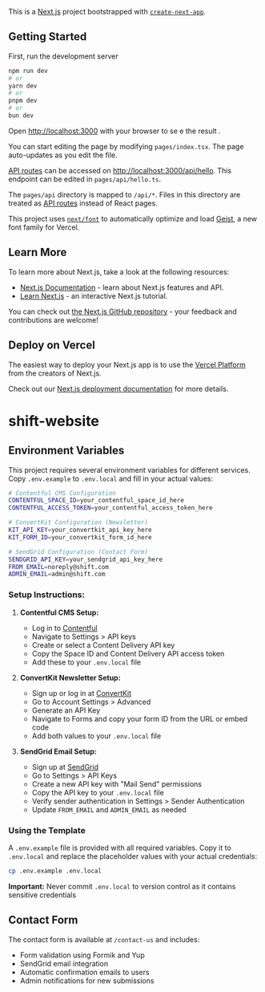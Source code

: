 This is a [Next.js](https://nextjs.org) project bootstrapped with [`create-next-app`](https://nextjs.org/docs/pages/api-reference/create-next-app).

## Getting Started

First, run the development server

```bash
npm run dev
# or
yarn dev
# or
pnpm dev
# or
bun dev
```

Open [http://localhost:3000](http://localhost:3000) with your browser to se e the result .

You can start editing the page by modifying `pages/index.tsx`. The page auto-updates as you edit the file.

[API routes](https://nextjs.org/docs/pages/building-your-application/routing/api-routes) can be accessed on [http://localhost:3000/api/hello](http://localhost:3000/api/hello). This endpoint can be edited in `pages/api/hello.ts`.

The `pages/api` directory is mapped to `/api/*`. Files in this directory are treated as [API routes](https://nextjs.org/docs/pages/building-your-application/routing/api-routes) instead of React pages.

This project uses [`next/font`](https://nextjs.org/docs/pages/building-your-application/optimizing/fonts) to automatically optimize and load [Geist](https://vercel.com/font), a new font family for Vercel.

## Learn More

To learn more about Next.js, take a look at the following resources:

- [Next.js Documentation](https://nextjs.org/docs) - learn about Next.js features and API.
- [Learn Next.js](https://nextjs.org/learn-pages-router) - an interactive Next.js tutorial.

You can check out [the Next.js GitHub repository](https://github.com/vercel/next.js) - your feedback and contributions are welcome!

## Deploy on Vercel

The easiest way to deploy your Next.js app is to use the [Vercel Platform](https://vercel.com/new?utm_medium=default-template&filter=next.js&utm_source=create-next-app&utm_campaign=create-next-app-readme) from the creators of Next.js.

Check out our [Next.js deployment documentation](https://nextjs.org/docs/pages/building-your-application/deploying) for more details.

# shift-website

## Environment Variables

This project requires several environment variables for different services. Copy `.env.example` to `.env.local` and fill in your actual values:

```bash
# Contentful CMS Configuration
CONTENTFUL_SPACE_ID=your_contentful_space_id_here
CONTENTFUL_ACCESS_TOKEN=your_contentful_access_token_here

# ConvertKit Configuration (Newsletter)
KIT_API_KEY=your_convertkit_api_key_here
KIT_FORM_ID=your_convertkit_form_id_here

# SendGrid Configuration (Contact Form)
SENDGRID_API_KEY=your_sendgrid_api_key_here
FROM_EMAIL=noreply@shift.com
ADMIN_EMAIL=admin@shift.com
```

### Setup Instructions:

1. **Contentful CMS Setup:**
   - Log in to [Contentful](https://app.contentful.com/)
   - Navigate to Settings > API keys
   - Create or select a Content Delivery API key
   - Copy the Space ID and Content Delivery API access token
   - Add these to your `.env.local` file

2. **ConvertKit Newsletter Setup:**
   - Sign up or log in at [ConvertKit](https://app.convertkit.com/)
   - Go to Account Settings > Advanced
   - Generate an API Key
   - Navigate to Forms and copy your form ID from the URL or embed code
   - Add both values to your `.env.local` file

3. **SendGrid Email Setup:**
   - Sign up at [SendGrid](https://sendgrid.com/)
   - Go to Settings > API Keys
   - Create a new API key with "Mail Send" permissions
   - Copy the API key to your `.env.local` file
   - Verify sender authentication in Settings > Sender Authentication
   - Update `FROM_EMAIL` and `ADMIN_EMAIL` as needed

### Using the Template

A `.env.example` file is provided with all required variables. Copy it to `.env.local` and replace the placeholder values with your actual credentials:

```bash
cp .env.example .env.local
```

**Important:** Never commit `.env.local` to version control as it contains sensitive credentials

## Contact Form

The contact form is available at `/contact-us` and includes:

- Form validation using Formik and Yup
- SendGrid email integration
- Automatic confirmation emails to users
- Admin notifications for new submissions
